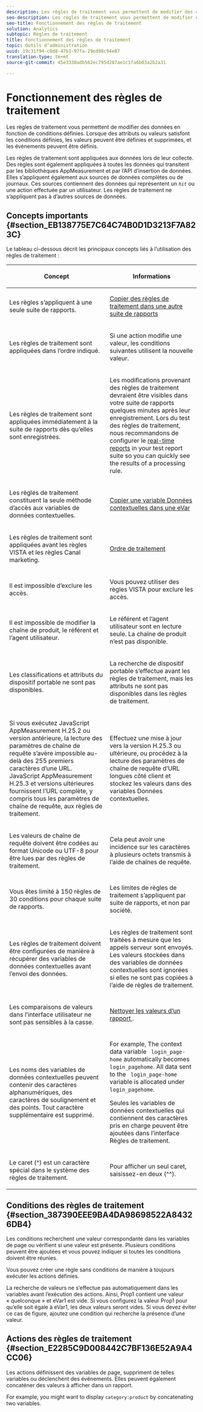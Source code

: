 ```yaml
---
description: Les règles de traitement vous permettent de modifier des données en fonction de conditions définies. Lorsque des attributs ou valeurs satisfont les conditions définies, les valeurs peuvent être définies et supprimées, et les événements peuvent être définis.
seo-description: Les règles de traitement vous permettent de modifier des données en fonction de conditions définies. Lorsque des attributs ou valeurs satisfont les conditions définies, les valeurs peuvent être définies et supprimées, et les événements peuvent être définis.
seo-title: Fonctionnement des règles de traitement
solution: Analytics
subtopic: Règles de traitement
title: Fonctionnement des règles de traitement
topic: Outils d’administration
uuid: 19c31f94-c8d8-47b1-97fa-29ed98c94e87
translation-type: tm+mt
source-git-commit: 45e3330adb562ec795d287ae1c1fa6b03a2b2a31

---
```



# Fonctionnement des règles de traitement

Les règles de traitement vous permettent de modifier des données en fonction de conditions définies. Lorsque des attributs ou valeurs satisfont les conditions définies, les valeurs peuvent être définies et supprimées, et les événements peuvent être définis.

Les règles de traitement sont appliquées aux données lors de leur collecte. Des règles sont également appliquées à toutes les données qui transitent par les bibliothèques AppMeasurement et par l’API d’insertion de données. Elles s’appliquent également aux sources de données complètes ou de journaux. Ces sources contiennent des données qui représentent un *`hit`* ou une action effectuée par un utilisateur. Les règles de traitement ne s’appliquent pas à d’autres sources de données.

## Concepts importants {#section_EB138775E7C64C74B0D1D3213F7A823C}

Le tableau ci-dessous décrit les principaux concepts liés à l’utilisation des règles de traitement :

<table id="table_287C606AE26E47AA8F737411990ACEB2"> 
 <thead> 
  <tr> 
   <th colname="col1" class="entry"> <p>Concept </p> </th> 
   <th colname="col2" class="entry"> <p>Informations </p> </th> 
  </tr> 
 </thead>
 <tbody> 
  <tr> 
   <td colname="col1"> <p>Les règles s’appliquent à une seule suite de rapports. </p> </td> 
   <td colname="col2"> <p> <a href="/help/admin/admin/c-processing-rules/c-processing-rules-configuration/t-processing-rules-copy-to-rs.md" type="task" format="dita" scope="local"> Copier des règles de traitement dans une autre suite de rapports </a> </p> </td> 
  </tr> 
  <tr> 
   <td colname="col1"> <p>Les règles de traitement sont appliquées dans l’ordre indiqué. </p> </td> 
   <td colname="col2"> <p>Si une action modifie une valeur, les conditions suivantes utilisent la nouvelle valeur. </p> </td> 
  </tr> 
  <tr> 
   <td colname="col1"> <p>Les règles de traitement sont appliquées immédiatement à la suite de rapports dès qu’elles sont enregistrées. </p> </td> 
   <td colname="col2"> <p>Les modifications provenant des règles de traitement devraient être visibles dans votre suite de rapports quelques minutes après leur enregistrement. Lors du test des règles de traitement, nous recommandons de configurer le <a href="/help/admin/admin/realtime/t-realtime-admin.md" format="dita" scope="local"> real-time reports</a> in your test report suite so you can quickly see the results of a processing rule. </p> </td> 
  </tr> 
  <tr> 
   <td colname="col1"> <p>Les règles de traitement constituent la seule méthode d’accès aux variables de données contextuelles. </p> </td> 
   <td colname="col2"> <p> <a href="/help/admin/admin/c-processing-rules/processing-rules-examples/processing-rules-copy-context-data.md" format="dita" scope="local"> Copier une variable Données contextuelles dans une eVar </a> </p> </td> 
  </tr> 
  <tr> 
   <td colname="col1"> <p>Les règles de traitement sont appliquées avant les règles VISTA et les règles Canal marketing. </p> </td> 
   <td colname="col2"> <p> <a href="/help/admin/admin/c-processing-rules/c-processing-rules-configuration/processing-rule-order.md" type="concept" format="dita" scope="local"> Ordre de traitement </a> </p> </td> 
  </tr> 
  <tr> 
   <td colname="col1"> <p>Il est impossible d’exclure les accès. </p> </td> 
   <td colname="col2"> <p>Vous pouvez utiliser des règles VISTA pour exclure les accès. </p> </td> 
  </tr> 
  <tr> 
   <td colname="col1"> <p>Il est impossible de modifier la chaîne de produit, le référent et l’agent utilisateur. </p> </td> 
   <td colname="col2"> <p>Le référent et l’agent utilisateur sont en lecture seule. La chaîne de produit n’est pas disponible. </p> </td> 
  </tr> 
  <tr> 
   <td colname="col1"> <p>Les classifications et attributs du dispositif portable ne sont pas disponibles. </p> </td> 
   <td colname="col2"> <p>La recherche de dispositif portable s’effectue avant les règles de traitement, mais les attributs ne sont pas disponibles dans les règles de traitement. </p> </td> 
  </tr> 
  <tr> 
   <td colname="col1"> <p>Si vous exécutez JavaScript AppMeasurement H.25.2 ou version antérieure, la lecture des paramètres de chaîne de requête s’avère impossible au-delà des 255 premiers caractères d’une URL. JavaScript AppMeasurement H.25.3 et versions ultérieures fournissent l’URL complète, y compris tous les paramètres de chaîne de requête, aux règles de traitement. </p> </td> 
   <td colname="col2"> <p>Effectuez une mise à jour vers la version H.25.3 ou ultérieure, ou procédez à la lecture des paramètres de chaîne de requête d’URL longues côté client et stockez les valeurs dans des variables Données contextuelles. </p> </td> 
  </tr> 
  <tr> 
   <td colname="col1"> <p>Les valeurs de chaîne de requête doivent être codées au format Unicode ou UTF-8 pour être lues par des règles de traitement. </p> </td> 
   <td colname="col2"> <p>Cela peut avoir une incidence sur les caractères à plusieurs octets transmis à l’aide de chaînes de requête. </p> </td> 
  </tr> 
  <tr> 
   <td colname="col1"> <p>Vous êtes limité à 150 règles de 30 conditions pour chaque suite de rapports. </p> </td> 
   <td colname="col2"> <p>Les limites de règles de traitement s’appliquent par suite de rapports, et non par société. </p> </td> 
  </tr> 
  <tr> 
   <td colname="col1"> <p>Les règles de traitement doivent être configurées de manière à récupérer des variables de données contextuelles avant l’envoi des données. </p> </td> 
   <td colname="col2"> <p>Les règles de traitement sont traitées à mesure que les appels serveur sont envoyés. Les valeurs stockées dans des variables de données contextuelles sont ignorées si elles ne sont pas copiées à l’aide de règles de traitement. </p> </td> 
  </tr> 
  <tr> 
   <td colname="col1"> <p>Les comparaisons de valeurs dans l’interface utilisateur ne sont pas sensibles à la casse. </p> </td> 
   <td colname="col2"> <p> <a href="/help/admin/admin/c-processing-rules/processing-rules-examples/clean-up-values-in-a-report.md" type="concept" format="dita" scope="local"> Nettoyer les valeurs d’un rapport </a>. </p> </td> 
  </tr> 
  <tr> 
   <td colname="col1"> <p>Les noms des variables de données contextuelles peuvent contenir des caractères alphanumériques, des caractères de soulignement et des points. Tout caractère supplémentaire est supprimé. </p> </td> 
   <td colname="col2"> <p>For example, The context data variable <code> login_page-home</code> automatically becomes <code> login_pagehome</code>. All data sent to the <code> login_page-home</code> variable is allocated under <code> login_pagehome</code>. </p> <p>Seules les variables de données contextuelles qui contiennent des caractères pris en charge peuvent être ajoutées dans l’interface Règles de traitement. </p> </td> 
  </tr> 
  <tr> 
   <td colname="col1"> <p>Le caret (^) est un caractère spécial dans le système des règles de traitement. </p> </td> 
   <td colname="col2"> <p>Pour afficher un seul caret, saisissez-en deux (^^). </p> </td> 
  </tr> 
 </tbody> 
</table>

## Conditions des règles de traitement {#section_387390EEE9BA4DA98698522A84326DB4}

Les conditions recherchent une valeur correspondante dans les variables de page ou vérifient si une valeur est présente. Plusieurs conditions peuvent être ajoutées et vous pouvez indiquer si toutes les conditions doivent être réunies.

Vous pouvez créer une règle sans conditions de manière à toujours exécuter les actions définies.

La recherche de valeurs ne s’effectue pas automatiquement dans les variables avant l’exécution des actions. Ainsi, Prop1 contient une valeur « quelconque » et eVar1 est vide. Si vous configurez la valeur Prop1 pour qu’elle soit égale à eVar1, les deux valeurs seront vides. Si vous devez éviter ce cas de figure, ajoutez une condition qui recherche la présence d’une valeur.

## Actions des règles de traitement {#section_E2285C9D008442C7BF136E52A9A4CC06}

Les actions définissent des variables de page, suppriment de telles variables ou déclenchent des événements. Elles peuvent également concaténer des valeurs à afficher dans un rapport.

For example, you might want to display `category:product` by concatenating two variables.
